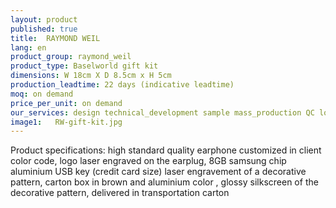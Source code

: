 ```yaml
---
layout: product
published: true
title:  RAYMOND WEIL
lang: en
product_group: raymond_weil
product_type: Baselworld gift kit
dimensions: W 18cm X D 8.5cm x H 5cm
production_leadtime: 22 days (indicative leadtime)
moq: on demand
price_per_unit: on demand
our_services: design technical_development sample mass_production QC logistic shipping
image1:   RW-gift-kit.jpg
---
```

Product specifications:  high standard quality earphone customized in client color code, logo laser engraved on the earplug, 8GB samsung chip aluminium USB key (credit card size) laser engravement of a decorative pattern, carton box in brown and aluminium  color , glossy silkscreen of the decorative pattern, delivered in transportation carton						
